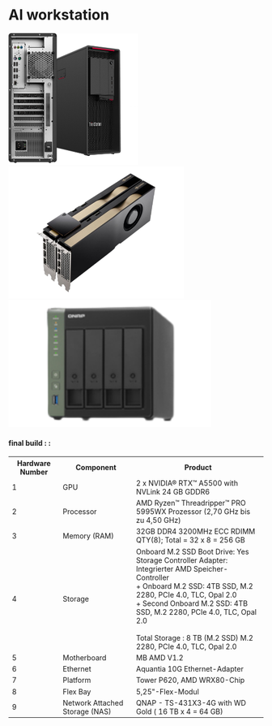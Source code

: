 # AI workstation

<img src="img/p620.png" height=260px><a> </a><img src="img/2xa5500.png" height=260px><a> </a><img src="img/qnap.png" height=250px>
<br />

#### final build : :



<table style="width:100%" >
<tr>
<th>Hardware Number</th>
<th>Component</th>
<th>Product</th>
</tr>

<tr>
<td>1</td>
<td>GPU</td>
<td>2 x NVIDIA® RTX™ A5500 with NVLink 24 GB GDDR6</td>
</tr>

<tr>
<td>2</td>
<td>Processor</td>
<td>AMD Ryzen™ Threadripper™ PRO 5995WX Prozessor
(2,70 GHz bis zu 4,50 GHz)</td>
</tr>

<tr>
<td>3</td>
<td>Memory (RAM)</td>
<td>32GB DDR4 3200MHz ECC RDIMM QTY(8); Total = 32 x 8 = 256 GB</td>
</tr>

<tr>
<td>4</td>
<td>Storage</td>
<td>
Onboard M.2 SSD Boot Drive: Yes <br />
Storage Controller Adapter: Integrierter AMD Speicher-Controller<br />
+ Onboard M.2 SSD: 4TB SSD, M.2 2280, PCIe 4.0, TLC, Opal 2.0 <br />
+ Second Onboard M.2 SSD: 4TB SSD, M.2 2280, PCIe 4.0, TLC, Opal 2.0<br />
<br />
Total Storage : 8 TB (M.2 SSD) M.2 2280, PCIe 4.0, TLC, Opal 2.0<br />
</td>
</tr>

<tr>
<td>5</td>
<td>Motherboard</td>
<td>MB AMD V1.2</td>
</tr>

<tr>
<td>6</td>
<td>Ethernet</td>
<td>Aquantia 10G Ethernet-Adapter</td>
</tr>

<tr>
<td>7</td>
<td>Platform</td>
<td>Tower P620, AMD WRX80-Chip</td>
</tr>

<tr>
<td>8</td>
<td>Flex Bay</td>
<td>5,25"-Flex-Modul</td>
</tr>

<tr>
<td>9</td>
<td>Network Attached Storage (NAS)</td>
<td>QNAP - TS-431X3-4G with WD Gold ( 16 TB x 4 = 64 GB)

</td>
</tr>